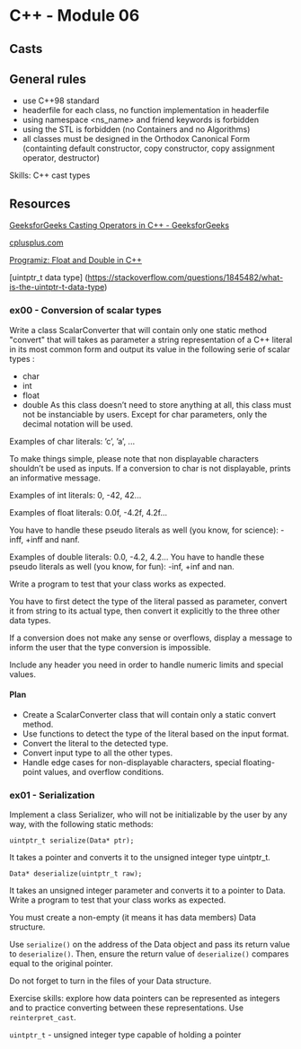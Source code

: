 # C++ - Module 06
## Casts

## General rules

- use C++98 standard
- headerfile for each class, no function implementation in headerfile
- using namespace <ns_name> and friend keywords is forbidden
- using the STL is forbidden (no Containers and no Algorithms)
- all classes must be designed in the Orthodox Canonical Form (containting default constructor, copy constructor, copy assignment operator, destructor)

Skills: C++ cast types

## Resources

[GeeksforGeeks Casting Operators in C++ - GeeksforGeeks](https://www.geeksforgeeks.org/casting-operators-in-cpp/)

[cplusplus.com](https://cplusplus.com/doc/oldtutorial/typecasting/)

[Programiz: Float and Double in C++](https://www.programiz.com/cpp-programming/float-double)

[uintptr_t data type] (https://stackoverflow.com/questions/1845482/what-is-the-uintptr-t-data-type)


### ex00 - Conversion of scalar types


Write a class ScalarConverter that will contain only one static method "convert"
that will takes as parameter a string representation of a C++ literal in its most common
form and output its value in the following serie of scalar types :
- char
- int
- float
- double
As this class doesn’t need to store anything at all, this class must not be instanciable by
users.
Except for char parameters, only the decimal notation will be used.

Examples of char literals: ’c’, ’a’, ...

To make things simple, please note that non displayable characters shouldn’t be used as
inputs. If a conversion to char is not displayable, prints an informative message.

Examples of int literals: 0, -42, 42...

Examples of float literals: 0.0f, -4.2f, 4.2f...

You have to handle these pseudo literals as well (you know, for science): -inff, +inff and nanf.

Examples of double literals: 0.0, -4.2, 4.2...
You have to handle these pseudo literals as well (you know, for fun): -inf, +inf and nan.

Write a program to test that your class works as expected.

You have to first detect the type of the literal passed as parameter, convert it from
string to its actual type, then convert it explicitly to the three other data types.

If a conversion does not make any sense or overflows, display a message to inform
the user that the type conversion is impossible. 

Include any header you need in order to
handle numeric limits and special values.

#### Plan

- Create a ScalarConverter class that will contain only a static convert method.
- Use functions to detect the type of the literal based on the input format.
- Convert the literal to the detected type.
- Convert input type to all the other types.
- Handle edge cases for non-displayable characters, special floating-point values, and overflow conditions.


### ex01 - Serialization

Implement a class Serializer, who will not be initializable by the user by any way,
with the following static methods:

`uintptr_t serialize(Data* ptr);`

It takes a pointer and converts it to the unsigned integer type uintptr_t.

`Data* deserialize(uintptr_t raw);`

It takes an unsigned integer parameter and converts it to a pointer to Data.
Write a program to test that your class works as expected.

You must create a non-empty (it means it has data members) Data structure.

Use `serialize()` on the address of the Data object and pass its return value to
`deserialize()`. Then, ensure the return value of `deserialize()` compares equal to the
original pointer.

Do not forget to turn in the files of your Data structure.

Exercise skills: explore how data pointers can be represented as integers and to practice converting between these representations. Use `reinterpret_cast`.

`uintptr_t` -	unsigned integer type capable of holding a pointer 

